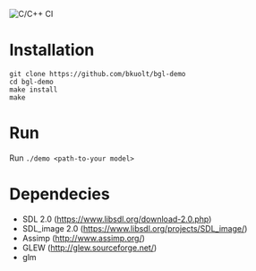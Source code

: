 ![C/C++ CI](https://github.com/bkuolt/bgl-demo/workflows/C/C++%20CI/badge.svg)

# Installation
```shell
git clone https://github.com/bkuolt/bgl-demo
cd bgl-demo
make install
make
```
# Run
Run `./demo <path-to-your model>`

# Dependecies
- SDL 2.0 (https://www.libsdl.org/download-2.0.php)
- SDL_image 2.0 (https://www.libsdl.org/projects/SDL_image/)
- Assimp (http://www.assimp.org/)
- GLEW (http://glew.sourceforge.net/)
- glm
  